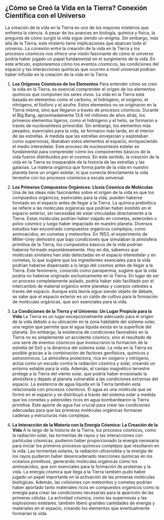 ## ¿Cómo se Creó la Vida en la Tierra? Conexión Científica con el Universo
La creación de la vida en la Tierra es uno de los mayores misterios que enfrenta la ciencia. A pesar de los avances en biología, química y física, la pregunta de cómo surgió la vida sigue siendo un enigma. Sin embargo, más allá de la Tierra, este misterio tiene implicaciones que abarcan todo el universo. La conexión entre la creación de la vida en la Tierra y los procesos cósmicos nos ofrece una visión fascinante de cómo el universo podría haber jugado un papel fundamental en el surgimiento de la vida. En este artículo, exploraremos cómo los eventos cósmicos, las condiciones del espacio y las interacciones químicas que ocurren a nivel universal podrían haber influido en la creación de la vida en la Tierra.

1. **Los Orígenes Cósmicos de los Elementos**
Para entender cómo se creó la vida en la Tierra, es esencial comprender el origen de los elementos químicos que componen los seres vivos. La vida en la Tierra está basada en elementos como el carbono, el hidrógeno, el oxígeno, el nitrógeno, el fósforo y el azufre. Estos elementos no se originaron en la Tierra misma, sino que llegaron a través de procesos cósmicos.
Durante el Big Bang, aproximadamente 13.8 mil millones de años atrás, los primeros elementos ligeros, como el hidrógeno y el helio, se formaron a través de nucleosíntesis primordial. Sin embargo, los elementos más pesados, esenciales para la vida, se formaron más tarde, en el interior de las estrellas. A medida que las estrellas envejecían y explotaban como supernovas, liberaban estos elementos al espacio, enriqueciendo el medio interestelar.
Este proceso de nucleosíntesis estelar es fundamental para comprender cómo los componentes básicos de la vida fueron distribuidos por el cosmos. En este sentido, la creación de la vida en la Tierra es inseparable de la historia de las estrellas y las galaxias. La materia orgánica que forma parte de la vida en nuestro planeta tiene un origen estelar, lo que conecta directamente la vida terrestre con los procesos cósmicos a escala universal.

2. **Los Primeros Compuestos Orgánicos: Lluvia Cósmica de Moléculas**
Una de las ideas más fascinantes sobre el origen de la vida es que los compuestos orgánicos, esenciales para la vida, pueden haberse formado en el espacio antes de llegar a la Tierra. La química prebiótica se refiere a las moléculas orgánicas que podrían haber existido en el espacio exterior, sin necesidad de estar vinculadas directamente a la Tierra. Estas moléculas podrían haber viajado en cometas, asteroides o polvo cósmico y luego haber impactado en nuestro planeta.
Diversos estudios han encontrado compuestos orgánicos complejos, como aminoácidos, en cometas y meteoritos. En 1953, el experimento de Miller-Urey demostró que bajo condiciones que simulaban la atmósfera primitiva de la Tierra, los compuestos básicos de la vida podrían haberse formado espontáneamente. Hoy en día, sabemos que moléculas similares han sido detectadas en el espacio interestelar y en cometas, lo que sugiere que los ingredientes esenciales para la vida podrían haberse dispersado a lo largo del cosmos antes de llegar a la Tierra.
Este fenómeno, conocido como panspermia, sugiere que la vida podría no haberse originado exclusivamente en la Tierra. En lugar de ser un proceso completamente aislado, podría haber sido facilitado por el intercambio de material orgánico entre planetas y cuerpos celestes a través del espacio. Aunque esta teoría sigue siendo objeto de debate, se sabe que el espacio exterior es un caldo de cultivo para la formación de moléculas orgánicas, que son esenciales para la vida.

3. **La Condiciones de la Tierra y el Universo: Un Lugar Propicio para la Vida**
La Tierra es un lugar excepcionalmente adecuado para el origen de la vida debido a su ubicación en la zona habitable del sistema solar, una región que permite que el agua líquida exista en la superficie del planeta. Sin embargo, la existencia de condiciones favorables en la Tierra no es simplemente un accidente cósmico, sino el resultado de una serie de eventos cósmicos que involucraron la formación de la estrella (el Sol) y la dinámica del sistema solar.
La vida en la Tierra es posible gracias a la combinación de factores geofísicos, químicos y astronómicos. La atmósfera protectora, rica en oxígeno y nitrógeno, actúa como un escudo contra la radiación cósmica y solar, creando un entorno estable para la vida. Además, el campo magnético terrestre protege a la Tierra del viento solar, que podría haber erosionado la atmósfera y dejado al planeta vulnerable a las condiciones extremas del espacio.
La existencia de agua líquida en la Tierra también está relacionada con procesos cósmicos. El agua es una molécula que se formó en el espacio y se distribuyó a través del sistema solar a medida que los cometas y asteroides ricos en agua bombardearon la Tierra primitiva. Este aporte de agua fue crucial para crear las condiciones adecuadas para que las primeras moléculas orgánicas formaran cadenas y estructuras más complejas.

4. **La Interacción de la Materia con la Energía Cósmica: La Creación de la Vida**
A lo largo de la historia de la Tierra, los procesos cósmicos, como la radiación solar, las tormentas de rayos y las interacciones con partículas cósmicas, pudieron haber proporcionado la energía necesaria para iniciar los primeros procesos químicos complejos que resultaron en la vida. Las tormentas solares, la radiación ultravioleta y la energía de los rayos pudieron haber desencadenado reacciones químicas en los océanos primitivos, generando moléculas orgánicas como los aminoácidos, que son esenciales para la formación de proteínas y la vida.
La energía cósmica que llega a la Tierra también pudo haber jugado un papel importante en la activación de las primeras moléculas biológicas. Además, las colisiones con meteoritos y cometas podrían haber aportado tanto materiales ricos en compuestos orgánicos como la energía para crear las condiciones necesarias para la aparición de las primeras células. La actividad cósmica, como las supernovas y las explosiones estelares, también liberó grandes cantidades de energía y materiales en el espacio, creando los elementos que eventualmente formarían la vida.